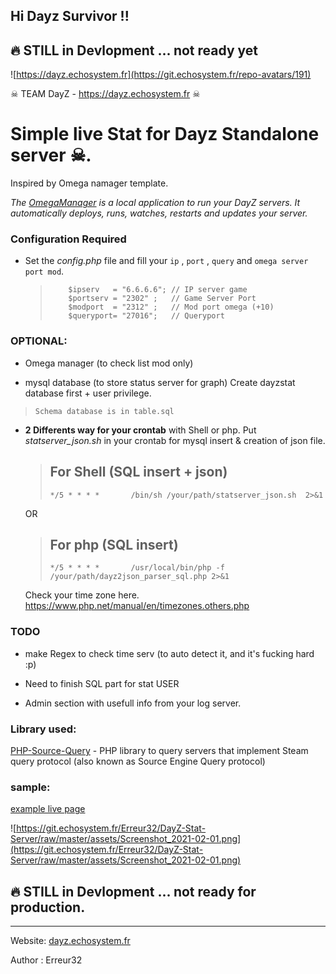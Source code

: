 ## Hi Dayz Survivor !!


## 🔥 STILL in Devlopment ... not ready yet

![https://dayz.echosystem.fr](https://git.echosystem.fr/repo-avatars/191)

☠  TEAM DayZ -  https://dayz.echosystem.fr ☠ 


#   Simple live Stat for Dayz Standalone server ☠.
Inspired by Omega namager template.

*The [OmegaManager](https://cftools.de/) is a local application to run your DayZ servers. It automatically deploys, runs, watches, restarts and updates your server.*



### Configuration Required

 -  Set the *config.php* file and fill your `ip` , `port` , `query` and `omega server port mod`.

    >         $ipserv   = "6.6.6.6"; // IP server game
    >         $portserv = "2302" ;   // Game Server Port
    >         $modport  = "2312" ;   // Mod port omega (+10)
    >         $queryport= "27016";   // Queryport
 

### OPTIONAL:

 - Omega manager (to check list mod only) 

 - mysql database (to store status server for graph) 
     Create dayzstat database first + user privilege.
 >     Schema database is in table.sql

 - **2 Differents way for your crontab** with Shell or php. Put *statserver_json.sh* in your crontab for mysql insert & creation of json file. 
 
     > ## For Shell (SQL insert + json)
     >     */5 * * * *       /bin/sh /your/path/statserver_json.sh  2>&1
     OR

     > ## For php (SQL insert)
     >     */5 * * * *       /usr/local/bin/php -f /your/path/dayz2json_parser_sql.php 2>&1


     Check your time zone here.
     https://www.php.net/manual/en/timezones.others.php

### TODO

 - make Regex to check time serv (to auto detect it, and it's fucking hard :p)
 
 - Need to finish SQL part for stat USER
 
 - Admin section with usefull info from your log server.

 



### Library used:

  [PHP-Source-Query](https://github.com/xPaw/PHP-Source-Query) -     PHP library to query servers that implement Steam query protocol (also known as Source Engine Query protocol) 

 
 

### sample:

 [example live page](https://dayz.echosystem.fr/git-DayZ-server-stat/)
 
![https://git.echosystem.fr/Erreur32/DayZ-Stat-Server/raw/master/assets/Screenshot_2021-02-01.png](https://git.echosystem.fr/Erreur32/DayZ-Stat-Server/raw/master/assets/Screenshot_2021-02-01.png)



## 🔥 STILL in Devlopment ... not ready for production.


-----
Website: [dayz.echosystem.fr](https://dayz.echosystem.fr)

Author : Erreur32
